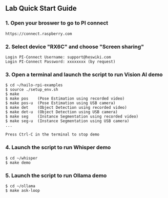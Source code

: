 ## Lab Quick Start Guide


### 1. Open your broswer to go to PI connect
```
https://connect.raspberry.com
```

### 2. Select device "RX6C" and choose "Screen sharing"
```
Login PI-Connect Username: support@heswiki.com
Login PI-Connect Password: xxxxxxxx (by request)
```

### 3. Open a terminal and launch the script to run Vision AI demo
```
$ cd ~/hailo-rpi-examples
$ source ./setup_env.sh
$ make
$ make pos    (Pose Estimation using recorded video)
$ make pos-u  (Pose Estimation using USB camera)
$ make det    (Object Detection using recorded video)
$ make det-u  (Object Detection using USB camera)
$ make seg    (Instance Segmentation using recorded video)
$ make seg-u  (Instance Segmentation using USB camera)
...

Press Ctrl-C in the terminal to stop demo
```

### 4. Launch the script to run Whisper demo
```
$ cd ~/whisper
$ make demo
```

### 5. Launch the script to run Ollama demo
```
$ cd ~/ollama
$ make ask-loop
```
